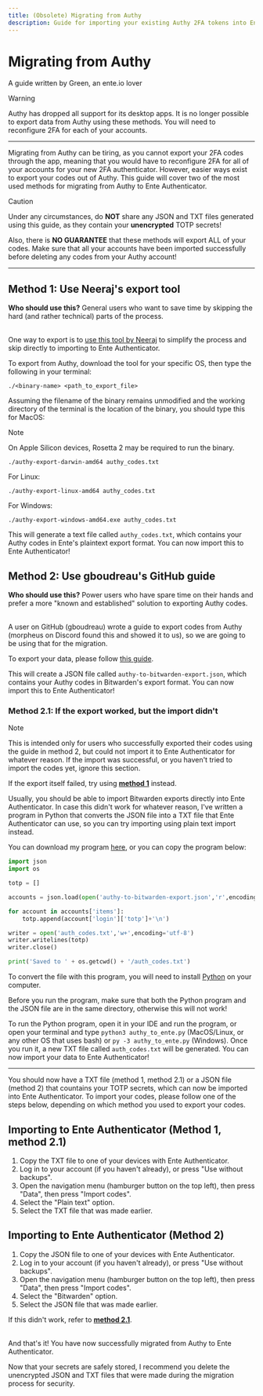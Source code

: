 ```yaml
---
title: (Obsolete) Migrating from Authy
description: Guide for importing your existing Authy 2FA tokens into Ente Auth
---
```


# Migrating from Authy

A guide written by Green, an ente.io lover

> [!WARNING]
>
> Authy has dropped all support for its desktop apps. It is no longer possible
> to export data from Authy using these methods. You will need to reconfigure
> 2FA for each of your accounts.

---

Migrating from Authy can be tiring, as you cannot export your 2FA codes through
the app, meaning that you would have to reconfigure 2FA for all of your accounts
for your new 2FA authenticator. However, easier ways exist to export your codes
out of Authy. This guide will cover two of the most used methods for migrating
from Authy to Ente Authenticator.

> [!CAUTION]
>
> Under any circumstances, do **NOT** share any JSON and TXT files generated
> using this guide, as they contain your **unencrypted** TOTP secrets!
>
> Also, there is **NO GUARANTEE** that these methods will export ALL of your
> codes. Make sure that all your accounts have been imported successfully before
> deleting any codes from your Authy account!

---

## Method 1: Use Neeraj's export tool

**Who should use this?** General users who want to save time by skipping the
hard (and rather technical) parts of the process.<br><br>

One way to export is to
[use this tool by Neeraj](https://github.com/ua741/authy-export/releases/tag/v0.0.4)
to simplify the process and skip directly to importing to Ente Authenticator.

To export from Authy, download the tool for your specific OS, then type the
following in your terminal:

```
./<binary-name> <path_to_export_file>
```

Assuming the filename of the binary remains unmodified and the working directory
of the terminal is the location of the binary, you should type this for MacOS:

> [!NOTE]
>
> On Apple Silicon devices, Rosetta 2 may be required to run the binary.

```
./authy-export-darwin-amd64 authy_codes.txt
```

For Linux:

```
./authy-export-linux-amd64 authy_codes.txt
```

For Windows:

```
./authy-export-windows-amd64.exe authy_codes.txt
```

This will generate a text file called `authy_codes.txt`, which contains your
Authy codes in Ente's plaintext export format. You can now import this to Ente
Authenticator!

## Method 2: Use gboudreau's GitHub guide

**Who should use this?** Power users who have spare time on their hands and
prefer a more "known and established" solution to exporting Authy codes.<br><br>

A user on GitHub (gboudreau) wrote a guide to export codes from Authy (morpheus
on Discord found this and showed it to us), so we are going to be using that for
the migration.

To export your data, please follow
[this guide](https://gist.github.com/gboudreau/94bb0c11a6209c82418d01a59d958c93).

This will create a JSON file called `authy-to-bitwarden-export.json`, which
contains your Authy codes in Bitwarden's export format. You can now import this
to Ente Authenticator!

### Method 2.1: If the export worked, but the import didn't

> [!NOTE]
>
> This is intended only for users who successfully exported their codes using
> the guide in method 2, but could not import it to Ente Authenticator for
> whatever reason. If the import was successful, or you haven't tried to import
> the codes yet, ignore this section.
>
> If the export itself failed, try using
> [**method 1**](#method-1-use-neeraj-s-export-tool) instead.

Usually, you should be able to import Bitwarden exports directly into Ente
Authenticator. In case this didn't work for whatever reason, I've written a
program in Python that converts the JSON file into a TXT file that Ente
Authenticator can use, so you can try importing using plain text import instead.

You can download my program
[here](https://github.com/gweeeen/ducky/blob/main/duckys_other_stuff/authy_to_ente.py),
or you can copy the program below:

```py
import json
import os

totp = []

accounts = json.load(open('authy-to-bitwarden-export.json','r',encoding='utf-8'))

for account in accounts['items']:
    totp.append(account['login']['totp']+'\n')

writer = open('auth_codes.txt','w+',encoding='utf-8')
writer.writelines(totp)
writer.close()

print('Saved to ' + os.getcwd() + '/auth_codes.txt')
```

To convert the file with this program, you will need to install
[Python](https://www.python.org/downloads/) on your computer.

Before you run the program, make sure that both the Python program and the JSON
file are in the same directory, otherwise this will not work!

To run the Python program, open it in your IDE and run the program, or open your
terminal and type `python3 authy_to_ente.py` (MacOS/Linux, or any other OS that
uses bash) or `py -3 authy_to_ente.py` (Windows). Once you run it, a new TXT
file called `auth_codes.txt` will be generated. You can now import your data to
Ente Authenticator!

---

You should now have a TXT file (method 1, method 2.1) or a JSON file (method 2)
that countains your TOTP secrets, which can now be imported into Ente
Authenticator. To import your codes, please follow one of the steps below,
depending on which method you used to export your codes.

## Importing to Ente Authenticator (Method 1, method 2.1)

1. Copy the TXT file to one of your devices with Ente Authenticator.
2. Log in to your account (if you haven't already), or press "Use without
   backups".
3. Open the navigation menu (hamburger button on the top left), then press
   "Data", then press "Import codes".
4. Select the "Plain text" option.
5. Select the TXT file that was made earlier.

## Importing to Ente Authenticator (Method 2)

1. Copy the JSON file to one of your devices with Ente Authenticator.
2. Log in to your account (if you haven't already), or press "Use without
   backups".
3. Open the navigation menu (hamburger button on the top left), then press
   "Data", then press "Import codes".
4. Select the "Bitwarden" option.
5. Select the JSON file that was made earlier.

If this didn't work, refer to
[**method 2.1**](#method-2-1-if-the-export-worked-but-the-import-didn-t).<br><br>

And that's it! You have now successfully migrated from Authy to Ente
Authenticator.

Now that your secrets are safely stored, I recommend you delete the unencrypted
JSON and TXT files that were made during the migration process for security.
